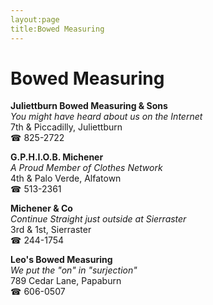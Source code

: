 ```yaml
---
layout:page
title:Bowed Measuring
---
```

# Bowed Measuring

**Juliettburn Bowed Measuring & Sons**  
_You might have heard about us on the Internet_  
7th & Piccadilly, Juliettburn  
☎ 825-2722



**G.P.H.I.O.B. Michener**  
_A Proud Member of Clothes Network_  
4th & Palo Verde, Alfatown  
☎ 513-2361



**Michener & Co**  
_Continue Straight just outside at Sierraster_  
3rd & 1st, Sierraster  
☎ 244-1754



**Leo's Bowed Measuring**  
_We put the "on" in "surjection"_  
789 Cedar Lane, Papaburn  
☎ 606-0507



